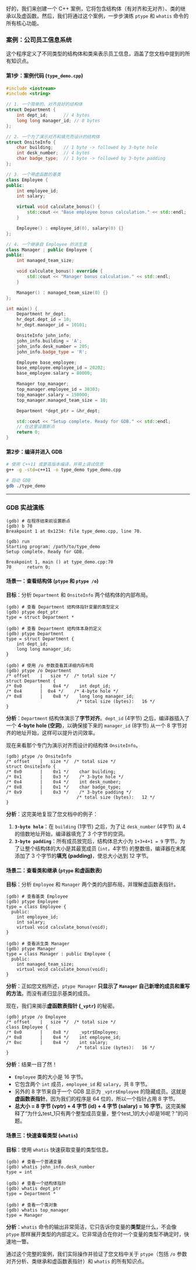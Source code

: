 好的，我们来创建一个 C++ 案例，它将包含结构体（有对齐和无对齐）、类的继承以及虚函数。然后，我们将通过这个案例，一步步演练 `ptype` 和 `whatis` 命令的所有核心功能。

### 案例：公司员工信息系统

这个程序定义了不同类型的结构体和类来表示员工信息，涵盖了您文档中提到的所有知识点。

#### 第1步：案例代码 (`type_demo.cpp`)

```cpp
#include <iostream>
#include <string>

// 1. 一个简单的、对齐良好的结构体
struct Department {
    int dept_id;      // 4 bytes
    long long manager_id; // 8 bytes
};

// 2. 一个为了演示对齐和填充而设计的结构体
struct OnsiteInfo {
    char building;    // 1 byte -> followed by 3-byte hole
    int desk_number;  // 4 bytes
    char badge_type;  // 1 byte -> followed by 3-byte padding
};

// 3. 一个带虚函数的基类
class Employee {
public:
    int employee_id;
    int salary;

    virtual void calculate_bonus() {
        std::cout << "Base employee bonus calculation." << std::endl;
    }

    Employee() : employee_id(0), salary(0) {}
};

// 4. 一个继承自 Employee 的派生类
class Manager : public Employee {
public:
    int managed_team_size;

    void calculate_bonus() override {
        std::cout << "Manager bonus calculation." << std::endl;
    }

    Manager() : managed_team_size(0) {}
};

int main() {
    Department hr_dept;
    hr_dept.dept_id = 10;
    hr_dept.manager_id = 10101;

    OnsiteInfo john_info;
    john_info.building = 'A';
    john_info.desk_number = 205;
    john_info.badge_type = 'R';

    Employee base_employee;
    base_employee.employee_id = 20202;
    base_employee.salary = 80000;

    Manager top_manager;
    top_manager.employee_id = 30303;
    top_manager.salary = 150000;
    top_manager.managed_team_size = 10;

    Department *dept_ptr = &hr_dept;

    std::cout << "Setup complete. Ready for GDB." << std::endl;
    // 在这里设置断点
    return 0;
}
```

#### 第2步：编译并进入 GDB

```bash
# 使用 C++11 或更高版本编译，并带上调试信息
g++ -g -std=c++11 -o type_demo type_demo.cpp

# 启动 GDB
gdb ./type_demo
```

-----

### GDB 实战演练

```gdb
(gdb) # 在程序结束前设置断点
(gdb) b 70
Breakpoint 1 at 0x1234: file type_demo.cpp, line 70.

(gdb) run
Starting program: /path/to/type_demo
Setup complete. Ready for GDB.

Breakpoint 1, main () at type_demo.cpp:70
70	    return 0;
```

#### 场景一：查看结构体 (`ptype` 和 `ptype /o`)

**目标**：分析 `Department` 和 `OnsiteInfo` 两个结构体的内部布局。

```gdb
(gdb) # 查看 Department 结构体指针变量的类型定义
(gdb) ptype dept_ptr
type = struct Department *

(gdb) # 查看 Department 结构体本身的定义
(gdb) ptype Department
type = struct Department {
    int dept_id;
    long long manager_id;
}

(gdb) # 使用 /o 参数查看其详细内存布局
(gdb) ptype /o Department
/* offset    |   size */  /* total size */
struct Department {
/* 0x0       |    0x4 */    int dept_id;
/* 0x4       |  0x4 */    /* 4-byte hole */
/* 0x8       |    0x8 */    long long manager_id;
                           /* total size (bytes):   16 */
}
```

**分析**：`Department` 结构体演示了**字节对齐**。`dept_id` (4字节) 之后，编译器插入了一个 **4-byte hole (空洞)**，以确保接下来的 `manager_id` (8字节) 从一个 8 字节对齐的地址开始，这样可以提升访问效率。

现在来看那个专门为演示对齐而设计的结构体 `OnsiteInfo`。

```gdb
(gdb) ptype /o OnsiteInfo
/* offset    |   size */  /* total size */
struct OnsiteInfo {
/* 0x0       |    0x1 */    char building;
/* 0x1       |    0x3 */    /* 3-byte hole */
/* 0x4       |    0x4 */    int desk_number;
/* 0x8       |    0x1 */    char badge_type;
/* 0x9       |    0x3 */    /* 3-byte padding */
                           /* total size (bytes):   12 */
}
```

**分析**：这完美地复现了您文档中的例子：

1.  **`3-byte hole`**：在 `building` (1字节) 之后，为了让 `desk_number` (4字节) 从 4 的倍数地址开始，编译器填充了 3 个字节的空洞。
2.  **`3-byte padding`**：所有成员放完后，结构体总大小为 `1+3+4+1 = 9` 字节。为了让整个结构体的大小是其最宽成员 (`int`，4字节) 的整数倍，编译器在末尾添加了 3 个字节的**填充 (padding)**，使总大小达到 12 字节。

#### 场景二：查看类和继承 (`ptype` 和虚函数表)

**目标**：分析 `Employee` 和 `Manager` 两个类的内部布局，并理解虚函数表指针。

```gdb
(gdb) # 查看基类 Employee
(gdb) ptype Employee
type = class Employee {
  public:
    int employee_id;
    int salary;
    virtual void calculate_bonus(void);
}

(gdb) # 查看派生类 Manager
(gdb) ptype Manager
type = class Manager : public Employee {
  public:
    int managed_team_size;
    virtual void calculate_bonus(void);
}
```

**分析**：正如您文档所述，`ptype Manager` **只显示了 `Manager` 自己新增的成员和重写的方法**，而没有递归显示基类的成员。

现在，我们来揭示**虚函数表指针 (`_vptr`)** 的秘密。

```gdb
(gdb) ptype /o Employee
/* offset    |   size */  /* total size */
class Employee {
/* 0x0       |    0x8 */    _vptr$Employee;
/* 0x8       |    0x4 */    int employee_id;
/* 0xc       |    0x4 */    int salary;
                           /* total size (bytes):   16 */
}
```

**分析**：结果一目了然！

  * `Employee` 类的大小是 16 字节。
  * 它包含两个 `int` 成员，`employee_id` 和 `salary`，共 8 字节。
  * 另外的 8 字节来自于一个 GDB 显示为 `_vptr$Employee` 的隐藏成员。这就是**虚函数表指针**。因为我们的程序是 64 位的，所以一个指针占用 8 字节。
  * **总大小 = 8 字节 (vptr) + 4 字节 (id) + 4 字节 (salary) = 16 字节**。这完美解释了“为什么test\_1只有两个整型成员变量，整个test\_1的大小却是16呢？”的问题。

#### 场景三：快速查看类型 (`whatis`)

**目标**：使用 `whatis` 快速获取变量的类型信息。

```gdb
(gdb) # 查看一个普通变量
(gdb) whatis john_info.desk_number
type = int

(gdb) # 查看一个结构体指针
(gdb) whatis dept_ptr
type = Department *

(gdb) # 查看一个类对象
(gdb) whatis top_manager
type = Manager
```

**分析**：`whatis` 命令的输出非常简洁，它只告诉你变量的**类型**是什么，不会像 `ptype` 那样展开类型的内部定义。它非常适合在你对一个变量的类型不确定时，快速地一瞥。

通过这个完整的案例，我们实际操作并验证了您文档中关于 `ptype`（包括 `/o` 参数对齐分析、类继承和虚函数表指针）和 `whatis` 的所有知识点。